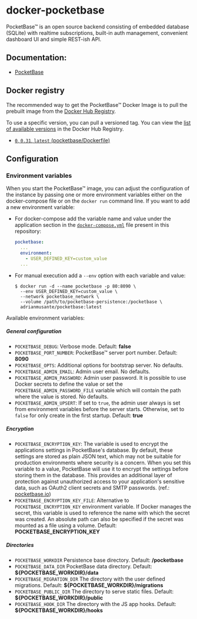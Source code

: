 # docker-pocketbase

PocketBase&trade; is an open source backend consisting of embedded database (SQLite) with realtime subscriptions, built-in auth management, convenient dashboard UI and simple REST-ish API.

## Documentation:

- [PocketBase](https://pocketbase.io/docs)


## Docker registry

The recommended way to get the PocketBase&trade; Docker Image is to pull the prebuilt image from the [Docker Hub Registry](https://hub.docker.com/r/adrianmusante/pocketbase).

To use a specific version, you can pull a versioned tag. You can view the [list of available versions](https://hub.docker.com/r/adrianmusante/pocketbase/tags/) in the Docker Hub Registry.

- [`0`, `0.31`, `latest` (pocketbase/Dockerfile)](https://github.com/adrianmusante/docker-pocketbase/blob/main/pocketbase/Dockerfile)


## Configuration

### Environment variables

When you start the PocketBase&trade; image, you can adjust the configuration of the instance by passing one or more environment variables either on the docker-compose file or on the `docker run` command line. If you want to add a new environment variable:

- For docker-compose add the variable name and value under the application section in the [`docker-compose.yml`](https://github.com/adrianmusante/docker-pocketbase/blob/main/docker-compose.example.yml) file present in this repository:

    ```yaml
    pocketbase:
      ...
      environment:
        - USER_DEFINED_KEY=custom_value
      ...
    ```

- For manual execution add a `--env` option with each variable and value:

    ```console
    $ docker run -d --name pocketbase -p 80:8090 \
      --env USER_DEFINED_KEY=custom_value \
      --network pocketbase_network \
      --volume /path/to/pocketbase-persistence:/pocketbase \
      adrianmusante/pocketbase:latest
    ```

Available environment variables:

##### General configuration

- `POCKETBASE_DEBUG`: Verbose mode. Default: **false**
- `POCKETBASE_PORT_NUMBER`: PocketBase&trade; server port number. Default: **8090**
- `POCKETBASE_OPTS`: Additional options for bootstrap server. No defaults.
- `POCKETBASE_ADMIN_EMAIL`: Admin user email. No defaults.
- `POCKETBASE_ADMIN_PASSWORD`: Admin user password. It is possible to use Docker secrets to define the value or set the `POCKETBASE_ADMIN_PASSWORD_FILE` variable which will contain the path where the value is stored. No defaults.
- `POCKETBASE_ADMIN_UPSERT`: If set to `true`, the admin user always is set from environment variables before the server starts. Otherwise, set to `false` for only create in the first startup. Default: **true**

##### Encryption

- `POCKETBASE_ENCRYPTION_KEY`: The variable is used to encrypt the applications settings in PocketBase's database. By default, these settings are stored as plain JSON text, which may not be suitable for production environments where security is a concern. When you set this variable to a value, PocketBase will use it to encrypt the settings before storing them in the database. This provides an additional layer of protection against unauthorized access to your application's sensitive data, such as OAuth2 client secrets and SMTP passwords. (ref.: [pocketbase.io](https://pocketbase.io/docs/going-to-production/#enable-settings-encryption))
- `POCKETBASE_ENCRYPTION_KEY_FILE`: Alternative to `POCKETBASE_ENCRYPTION_KEY` environment variable. If Docker manages the secret, this variable is used to reference the name with which the secret was created. An absolute path can also be specified if the secret was mounted as a file using a volume. Default: **POCKETBASE_ENCRYPTION_KEY**

##### Directories

- `POCKETBASE_WORKDIR` Persistence base directory. Default: **/pocketbase**
- `POCKETBASE_DATA_DIR` PocketBase data directory. Default: **${POCKETBASE_WORKDIR}/data**
- `POCKETBASE_MIGRATION_DIR` The directory with the user defined migrations. Default: **${POCKETBASE_WORKDIR}/migrations**
- `POCKETBASE_PUBLIC_DIR` The directory to serve static files. Default: **${POCKETBASE_WORKDIR}/public**
- `POCKETBASE_HOOK_DIR` The directory with the JS app hooks. Default: **${POCKETBASE_WORKDIR}/hooks**
